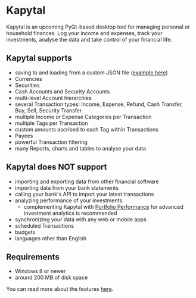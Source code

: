 # Kapytal

Kapytal is an upcoming PyQt-based desktop tool for managing personal or household finances. Log your income and expenses, track your investments, analyse the data and take control of your financial life.

## Kapytal supports

- saving to and loading from a custom JSON file ([example here](/saved_data/demo.json))
- Currencies
- Securities
- Cash Accounts and Security Accounts
- multi-level Account hierarchies
- several Transaction types: Income, Expense, Refund, Cash Transfer, Buy, Sell, Security Transfer
- multiple Income or Expense Categories per Transaction
- multiple Tags per Transaction
- custom amounts ascribed to each Tag within Transactions
- Payees
- powerful Transaction filtering
- many Reports, charts and tables to analyse your data

## Kapytal does NOT support

- importing and exporting data from other financial software
- importing data from your bank statements
- calling your bank's API to import your latest transactions
- analyzing performance of your investments
  - complementing Kapytal with [Portfolio Performance](https://www.portfolio-performance.info/en/) for advanced investment analytics is recommended
- synchronizing your data with any web or mobile apps
- scheduled Transactions
- budgets
- languages other than English

## Requirements

- Windows 8 or newer
- around 200 MB of disk space

You can read more about the features [here](/docs/features.md).
